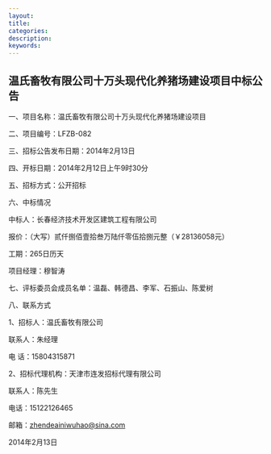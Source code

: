 ```yaml
---
layout:
title:
categories: 
description: 
keywords:
---
```

## 温氏畜牧有限公司十万头现代化养猪场建设项目中标公告

一、项目名称：温氏畜牧有限公司十万头现代化养猪场建设项目

二、项目编号：LFZB-082

三、招标公告发布日期：2014年2月13日

四、开标日期：2014年2月12日上午9时30分

五、招标方式：公开招标

六、中标情况

中标人：长春经济技术开发区建筑工程有限公司

报价：（大写）贰仟捌佰壹拾叁万陆仟零伍拾捌元整（￥28136058元）

工期：265日历天

项目经理：穆智涛

七、评标委员会成员名单：温磊、韩德昌、李军、石振山、陈爱树

八、联系方式

1、招标人：温氏畜牧有限公司

联系人：朱经理

电 话：15804315871

2、招标代理机构：天津市连发招标代理有限公司

联系人：陈先生
 
电话：15122126465

邮箱：zhendeainiwuhao@sina.com

2014年2月13日
